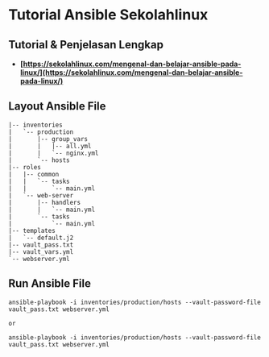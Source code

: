 # Tutorial Ansible Sekolahlinux

## Tutorial & Penjelasan Lengkap

* **[https://sekolahlinux.com/mengenal-dan-belajar-ansible-pada-linux/](https://sekolahlinux.com/mengenal-dan-belajar-ansible-pada-linux/)**

## Layout Ansible File
```
|-- inventories
|   `-- production
|       |-- group_vars
|       |   |-- all.yml
|       |   `-- nginx.yml
|       `-- hosts
|-- roles
|   |-- common
|   |   `-- tasks
|   |       `-- main.yml
|   `-- web-server
|       |-- handlers
|       |   `-- main.yml
|       `-- tasks
|           `-- main.yml
|-- templates
|   `-- default.j2
|-- vault_pass.txt
|-- vault_vars.yml
`-- webserver.yml
```

## Run Ansible File
```
ansible-playbook -i inventories/production/hosts --vault-password-file vault_pass.txt webserver.yml

or

ansible-playbook -i inventories/production/hosts --vault-password-file vault_pass.txt webserver.yml
```
